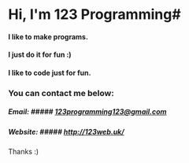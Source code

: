 # Hi, I'm 123 Programming#

#### I like to make programs. ####
#### I just do it for fun :) ####

#### I like to code just for fun. ####

### You can contact me below:  ###

##### Email:  ##### 123programming123@gmail.com
##### Website:  ##### http://123web.uk/

Thanks :)
